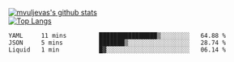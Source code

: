 [![mvuljevas's github stats](https://github-readme-stats.vercel.app/api?username=mvuljevas&show_icons=true&theme=dracula)](https://www.mvuljevas.com)
<br>
[![Top Langs](https://github-readme-stats.vercel.app/api/top-langs/?username=mvuljevas&theme=dracula)](https://www.mvuljevas.com)

<!--START_SECTION:waka-->
```text
YAML     11 mins         ████████████████▒░░░░░░░░   64.88 % 
JSON     5 mins          ███████▒░░░░░░░░░░░░░░░░░   28.74 % 
Liquid   1 min           █▓░░░░░░░░░░░░░░░░░░░░░░░   06.14 % 
```
<!--END_SECTION:waka-->
